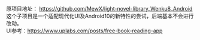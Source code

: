 原项目地址：
https://github.com/MewX/light-novel-library_Wenku8_Android  
这个子项目是一个适配现代化UI及Android10的新特性的尝试，后端基本不会进行改动。  
UI参考：https://www.uplabs.com/posts/free-book-reading-app